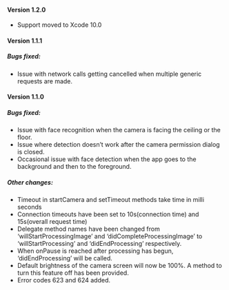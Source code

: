 #### Version 1.2.0
- Support moved to Xcode 10.0

#### Version 1.1.1

##### Bugs fixed:
- Issue with network calls getting cancelled when multiple generic requests are made.


#### Version 1.1.0

##### Bugs fixed: 
- Issue with face recognition when the camera is facing the ceiling or the floor.
- Issue where  detection doesn’t work after the camera permission dialog is closed.
- Occasional issue with face detection when the app goes to the background and then to the foreground.

##### Other changes:
- Timeout in startCamera and setTimeout methods take time in milli seconds
- Connection timeouts have been set to 10s(connection time) and 15s(overall request time)
- Delegate method names have been changed from ‘willStartProcessingImage’ and ‘didCompleteProcessingImage’ to ‘willStartProcessing’ and ‘didEndProcessing’ respectively.
- When onPause is reached after processing has begun, ‘didEndProcessing’ will be called.
- Default brightness of the camera screen will now be 100%. A method to turn this feature off has been provided.
- Error codes 623 and 624 added.



